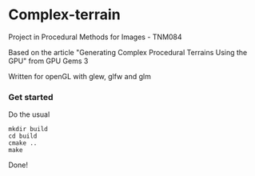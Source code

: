 # Complex-terrain
Project in Procedural Methods for Images - TNM084

Based on the article "Generating Complex Procedural Terrains Using the GPU"
from GPU Gems 3

Written for openGL with glew, glfw and glm

### Get started
Do the usual
```
mkdir build
cd build
cmake ..
make
```
Done!

